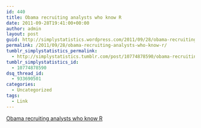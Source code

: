 ```yaml
---
id: 440
title: Obama recruiting analysts who know R
date: 2011-09-28T19:41:00+00:00
author: admin
layout: post
guid: http://simplystatistics.wordpress.com/2011/09/28/obama-recruiting-analysts-who-know-r
permalink: /2011/09/28/obama-recruiting-analysts-who-know-r/
tumblr_simplystatistics_permalink:
  - http://simplystatistics.tumblr.com/post/10774878590/obama-recruiting-analysts-who-know-r
tumblr_simplystatistics_id:
  - 10774878590
dsq_thread_id:
  - 933690501
categories:
  - Uncategorized
tags:
  - Link
---
```

[Obama recruiting analysts who know R](http://rdatamining.wordpress.com/2011/09/27/obama-recruiting-analysts-and-r-is-one-preferred-skill/)
